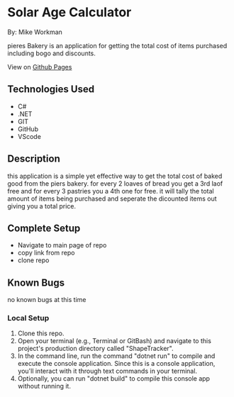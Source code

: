 # Solar Age Calculator

By: Mike Workman

pieres Bakery is an application for getting the total cost of items purchased including bogo and discounts.

View on [Github Pages](https://https://workmanmcr.github.io/Pieres-bakery/)

## **Technologies Used**

- C#
- .NET
- GIT
- GitHub
- VScode

## **Description**
this application is a simple yet effective way to get the total cost of baked good from the piers bakery. for every 2 loaves of bread you get a 3rd laof free and for every 3 pastries you a 4th one for free. it will tally the total amount of items being purchased and seperate the dicounted items out giving you a total price. 
## **Complete Setup**

- Navigate to main page of repo
- copy link from repo
- clone repo 

## **Known Bugs**
no known bugs at this time

### **Local Setup**
1. Clone this repo.
2. Open your terminal (e.g., Terminal or GitBash) and navigate to this project's production directory called "ShapeTracker".
3. In the command line, run the command "dotnet run" to compile and execute the console application. Since this is a console application, you'll interact with it through text commands in your terminal.
4. Optionally, you can run "dotnet build" to compile this console app without running it.


